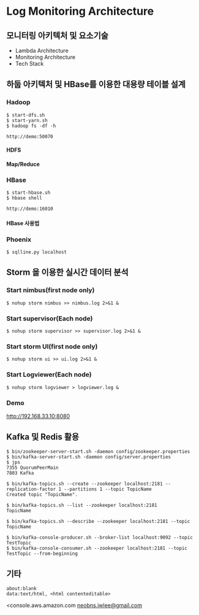 # Log Monitoring Architecture

## 모니터링 아키텍처 및 요소기술 
* Lambda Architecture
* Monitoring Architecture
* Tech Stack

## 하둡 아키텍처 및 HBase를 이용한 대용량 테이블 설계

### Hadoop

```
$ start-dfs.sh
$ start-yarn.sh
$ hadoop fs -df -h
```

`http://demo:50070`

#### HDFS

#### Map/Reduce


### HBase

```
$ start-hbase.sh
$ hbase shell
```

`http://demo:16010`

#### HBase 사용법

### Phoenix

```
$ sqlline.py localhost
```

## Storm 을 이용한 실시간 데이터 분석

### Start nimbus(first node only)
```shell
$ nohup storm nimbus >> nimbus.log 2>&1 &
```

### Start supervisor(Each node)
```shell
$ nohup storm supervisor >> supervisor.log 2>&1 &
```

### Start storm UI(first node only)
```shell
$ nohup storm ui >> ui.log 2>&1 &
```

### Start Logviewer(Each node)
```shell
$ nohup storm logviewer > logviewer.log &
```

### Demo

http://192.168.33.10:8080

## Kafka 및 Redis 활용

```
$ bin/zookeeper-server-start.sh -daemon config/zookeeper.properties
$ bin/kafka-server-start.sh -daemon config/server.properties
$ jps
7355 QuorumPeerMain
7803 Kafka
```

```
$ bin/kafka-topics.sh --create --zookeeper localhost:2181 --replication-factor 1 --partitions 1 --topic TopicName
Created topic "TopicName".
```

```
$ bin/kafka-topics.sh --list --zookeeper localhost:2181
TopicName
```

```
$ bin/kafka-topics.sh --describe --zookeeper localhost:2181 --topic TopicName 
```

```
$ bin/kafka-console-producer.sh --broker-list localhost:9092 --topic TestTopic
$ bin/kafka-console-consumer.sh --zookeeper localhost:2181 --topic TestTopic --from-beginning
```

## 기타

```
about:blank
data:text/html, <html contenteditable>
```

<console.aws.amazon.com
neobns.jwlee@gmail.com
